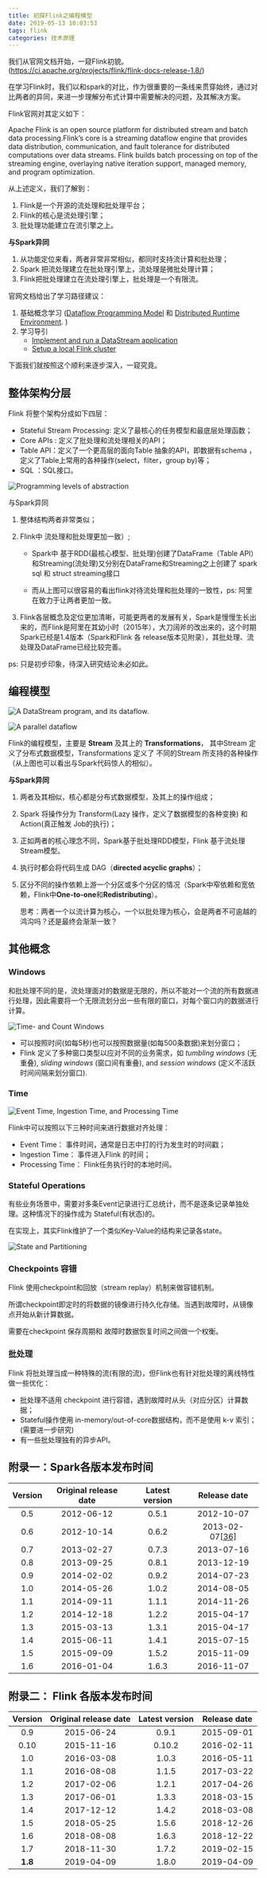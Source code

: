 ```yaml
---
title: 初探Flink之编程模型
date: 2019-05-13 10:03:53
tags: flink
categories: 技术原理
---
```


我们从官网文档开始，一窥Flink初貌。(https://ci.apache.org/projects/flink/flink-docs-release-1.8/)

在学习Flink时，我们以和spark的对比，作为很重要的一条线来贯穿始终，通过对比两者的异同，来进一步理解分布式计算中需要解决的问题，及其解决方案。

<!-- more -->

Flink官网对其定义如下：		

Apache Flink is an open source platform for distributed stream and batch data processing.Flink’s core is a streaming dataflow engine that provides data distribution, communication, and fault tolerance for distributed computations over data streams. Flink builds batch processing on top of the streaming engine, overlaying native iteration support, managed memory, and program optimization.



从上述定义，我们了解到：

1. Flink是一个开源的流处理和批处理平台；
2. Flink的核心是流处理引擎；
3. 批处理功能建立在流引擎之上。



**与Spark异同**

1. 从功能定位来看，两者非常非常相似，都同时支持流计算和批处理；
2. Spark 把流处理建立在批处理引擎上，流处理是微批处理计算；
3. Flink把批处理建立在流处理引擎上，批处理是一个有限流。



官网文档给出了学习路径建议：

1. 基础概念学习 ([Dataflow Programming Model](https://ci.apache.org/projects/flink/flink-docs-release-1.8/concepts/programming-model.html)  和 [Distributed Runtime Environment](https://ci.apache.org/projects/flink/flink-docs-release-1.8/concepts/runtime.html). )
2. 学习导引
   - [Implement and run a DataStream application](https://ci.apache.org/projects/flink/flink-docs-release-1.8/tutorials/datastream_api.html)
   - [Setup a local Flink cluster](https://ci.apache.org/projects/flink/flink-docs-release-1.8/tutorials/local_setup.html)

下面我们就按照这个顺利来逐步深入，一窥究竟。

## 整体架构分层



Flink 将整个架构分成如下四层：

* Stateful Stream Processing:  定义了最核心的任务模型和最底层处理函数；
* Core APIs : 定义了批处理和流处理相关的API；
* Table API：定义了一个更高层的面向Table 抽象的API，即数据有schema ，定义了Table上常用的各种操作(select，filter，group by)等；
* SQL ：SQL接口。



![Programming levels of abstraction](https://ci.apache.org/projects/flink/flink-docs-release-1.8/fig/levels_of_abstraction.svg)



与Spark异同

1. 整体结构两者非常类似；

2. Flink中 流处理和批处理更加一致）;

   * Spark中 基于RDD(最核心模型、批处理)创建了DataFrame（Table API）和Streaming(流处理)又分别在DataFrame和Streaming之上创建了 spark sql 和 struct streaming接口

   * 而从上图可以很容易的看出flink对待流处理和批处理的一致性，ps: 阿里在致力于让两者更加一致。

3. Flink各层概念及定位更加清晰，可能更两者的发展有关，Spark是慢慢生长出来的，而Flink是阿里在其幼小时（2015年），大刀阔斧的改出来的，这个时期Spark已经是1.4版本（Spark和Flink 各 release版本见附录），其批处理、流处理及DataFrame已经比较完善。

ps: 只是初步印象，待深入研究结论未必如此。



## 编程模型

![A DataStream program, and its dataflow.](https://ci.apache.org/projects/flink/flink-docs-release-1.8/fig/program_dataflow.svg)



![A parallel dataflow](https://ci.apache.org/projects/flink/flink-docs-release-1.8/fig/parallel_dataflow.svg)





Flink的编程模型，主要是 **Stream** 及其上的 **Transformations**， 其中Stream 定义了分布式数据模型，Transformations 定义了 不同的Stream 所支持的各种操作（从上图也可以看出与Spark代码惊人的相似）。  

**与Spark异同**

1. 两者及其相似，核心都是分布式数据模型，及其上的操作组成；

2. Spark 将操作分为 Transform(Lazy 操作，定义了数据模型的各种变换) 和 Action(真正触发 Job的执行)；

3. 正如两者的核心理念不同，Spark基于批处理RDD模型，Flink 基于流处理 Stream模型。

4. 执行时都会将代码生成 DAG（**directed acyclic graphs**）；

5. 区分不同的操作依赖上游一个分区或多个分区的情况（Spark中窄依赖和宽依赖，Flink中**One-to-one**和**Redistributing**）。

    

   思考：两者一个以流计算为核心，一个以批处理为核心，会是两者不可逾越的鸿沟吗？还是最终会渐渐一致？ 



## 其他概念

### Windows



和批处理不同的是，流处理面对的数据是无限的，所以不能对一个流的所有数据进行处理，因此需要将一个无限流划分出一些有限的窗口，对每个窗口内的数据进行计算。

![Time- and Count Windows](https://ci.apache.org/projects/flink/flink-docs-release-1.8/fig/windows.svg)

* 可以按照时间(如每5秒)也可以按照数据量(如每500条数据)来划分窗口；
* Flink 定义了多种窗口类型以应对不同的业务需求，如 *tumbling windows* (无重叠), *sliding windows* (窗口间有重叠), and *session windows* (定义不活跃时间间隔来划分窗口).



### Time

![Event Time, Ingestion Time, and Processing Time](https://ci.apache.org/projects/flink/flink-docs-release-1.8/fig/event_ingestion_processing_time.svg)



Flink中可以按照以下三种时间来进行数据对齐处理：

* Event Time： 事件时间，通常是日志中打的行为发生时的时间戳；
* Ingestion Time： 事件进入Flink 的时间；
* Processing Time： Flink任务执行时的本地时间。



### Stateful Operations

有些业务场景中，需要对多条Event记录进行汇总统计，而不是逐条记录单独处理。这种情况下的操作成为 Stateful(有状态)的。

在实现上，其实Flink维护了一个类似Key-Value的结构来记录各state。



![State and Partitioning](https://ci.apache.org/projects/flink/flink-docs-release-1.8/fig/state_partitioning.svg)



### Checkpoints 容错

Flink 使用checkpoint和回放（stream replay）机制来做容错机制。

所谓checkpoint即定时的将数据的镜像进行持久化存储。当遇到故障时，从镜像点开始从新计算数据。

需要在checkpoint 保存周期和 故障时数据恢复时间之间做一个权衡。



### 批处理

Flink 将批处理当成一种特殊的流(有限的流)，但Flink也有针对批处理的离线特性做一些优化：

* 批处理不适用 checkpoint 进行容错，遇到故障时从头（对应分区）计算数据；
* Stateful操作使用 in-memory/out-of-core数据结构，而不是使用 k-v 索引；(需要进一步研究)
* 有一些批处理独有的异步API。

## 附录一：Spark各版本发布时间

| Version | Original release date | Latest version |                         Release date                         |
| :-----: | :-------------------: | :------------: | :----------------------------------------------------------: |
|   0.5   |      2012-06-12       |     0.5.1      |                          2012-10-07                          |
|   0.6   |      2012-10-14       |     0.6.2      | 2013-02-07[[36\]](https://en.wikipedia.org/wiki/Apache_Spark#cite_note-37) |
|   0.7   |      2013-02-27       |     0.7.3      |                          2013-07-16                          |
|   0.8   |      2013-09-25       |     0.8.1      |                          2013-12-19                          |
|   0.9   |      2014-02-02       |     0.9.2      |                          2014-07-23                          |
|   1.0   |      2014-05-26       |     1.0.2      |                          2014-08-05                          |
|   1.1   |      2014-09-11       |     1.1.1      |                          2014-11-26                          |
|   1.2   |      2014-12-18       |     1.2.2      |                          2015-04-17                          |
|   1.3   |      2015-03-13       |     1.3.1      |                          2015-04-17                          |
|   1.4   |      2015-06-11       |     1.4.1      |                          2015-07-15                          |
|   1.5   |      2015-09-09       |     1.5.2      |                          2015-11-09                          |
|   1.6   |      2016-01-04       |     1.6.3      |                          2016-11-07                          |





## 附录二： Flink 各版本发布时间

| Version | Original release date | Latest version | Release date |
| :-----: | :-------------------: | :------------: | :----------: |
|   0.9   |      2015-06-24       |     0.9.1      |  2015-09-01  |
|  0.10   |      2015-11-16       |     0.10.2     |  2016-02-11  |
|   1.0   |      2016-03-08       |     1.0.3      |  2016-05-11  |
|   1.1   |      2016-08-08       |     1.1.5      |  2017-03-22  |
|   1.2   |      2017-02-06       |     1.2.1      |  2017-04-26  |
|   1.3   |      2017-06-01       |     1.3.3      |  2018-03-15  |
|   1.4   |      2017-12-12       |     1.4.2      |  2018-03-08  |
|   1.5   |      2018-05-25       |     1.5.6      |  2018-12-26  |
|   1.6   |      2018-08-08       |     1.6.3      |  2018-12-22  |
|   1.7   |      2018-11-30       |     1.7.2      |  2019-02-15  |
| **1.8** |      2019-04-09       |     1.8.0      |  2019-04-09  |

